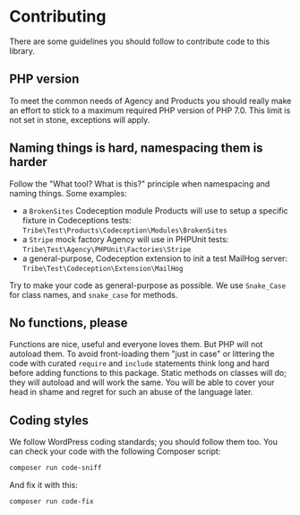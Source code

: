 # Contributing
There are some guidelines you should follow to contribute code to this library.

## PHP version
To meet the common needs of Agency and Products you should really make an effort to stick to a maximum required PHP
version of PHP 7.0.
This limit is not set in stone, exceptions will apply.

## Naming things is hard, namespacing them is harder
Follow the "What tool? What is this?" principle when namespacing and naming things.
Some examples:
* a `BrokenSites` Codeception module Products will use to setup a specific fixture in Codeceptions tests: `Tribe\Test\Products\Codeception\Modules\BrokenSites`
* a `Stripe` mock factory Agency will use in PHPUnit tests: `Tribe\Test\Agency\PHPUnit\Factories\Stripe`
* a general-purpose, Codeception extension to init a test MailHog server: `Tribe\Test\Codeception\Extension\MailHog`

Try to make your code as general-purpose as possible.
We use `Snake_Case` for class names, and `snake_case` for methods.

## No functions, please
Functions are nice, useful and everyone loves them. But PHP will not autoload them.
To avoid front-loading them "just in case" or littering the code with curated `require` and `include` statements think long
and hard before adding functions to this package.
Static methods on classes will do; they will autoload and will work the same.
You will be able to cover your head in shame and regret for such an abuse of the language later.

## Coding styles
We follow WordPress coding standards; you should follow them too.
You can check your code with the following Composer script:
```bash
composer run code-sniff
```
And fix it with this:
```bash
composer run code-fix
```
